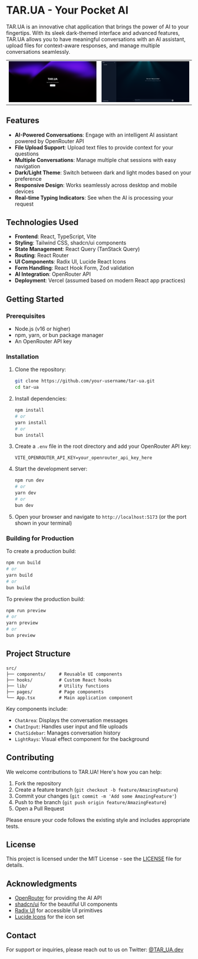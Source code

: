 # TAR.UA - Your Pocket AI

TAR.UA is an innovative chat application that brings the power of AI to your fingertips. With its sleek dark-themed interface and advanced features, TAR.UA allows you to have meaningful conversations with an AI assistant, upload files for context-aware responses, and manage multiple conversations seamlessly.

<table>
  <tr>
    <td><img src="/public/Screenshot%202025-08-03%20122916.png" alt="TAR.UA Preview 1" width="400"/></td>
    <td><img src="/public/Screenshot%202025-08-03%20130751.png" alt="TAR.UA Preview 2" width="400"/></td>
  </tr>
</table>


## Features

- **AI-Powered Conversations**: Engage with an intelligent AI assistant powered by OpenRouter API
- **File Upload Support**: Upload text files to provide context for your questions
- **Multiple Conversations**: Manage multiple chat sessions with easy navigation
- **Dark/Light Theme**: Switch between dark and light modes based on your preference
- **Responsive Design**: Works seamlessly across desktop and mobile devices
- **Real-time Typing Indicators**: See when the AI is processing your request

## Technologies Used

- **Frontend**: React, TypeScript, Vite
- **Styling**: Tailwind CSS, shadcn/ui components
- **State Management**: React Query (TanStack Query)
- **Routing**: React Router
- **UI Components**: Radix UI, Lucide React Icons
- **Form Handling**: React Hook Form, Zod validation
- **AI Integration**: OpenRouter API
- **Deployment**: Vercel (assumed based on modern React app practices)

## Getting Started

### Prerequisites

- Node.js (v16 or higher)
- npm, yarn, or bun package manager
- An OpenRouter API key

### Installation

1. Clone the repository:
   ```bash
   git clone https://github.com/your-username/tar-ua.git
   cd tar-ua
   ```

2. Install dependencies:
   ```bash
   npm install
   # or
   yarn install
   # or
   bun install
   ```

3. Create a `.env` file in the root directory and add your OpenRouter API key:
   ```env
   VITE_OPENROUTER_API_KEY=your_openrouter_api_key_here
   ```

4. Start the development server:
   ```bash
   npm run dev
   # or
   yarn dev
   # or
   bun dev
   ```

5. Open your browser and navigate to `http://localhost:5173` (or the port shown in your terminal)

### Building for Production

To create a production build:

```bash
npm run build
# or
yarn build
# or
bun build
```

To preview the production build:

```bash
npm run preview
# or
yarn preview
# or
bun preview
```

## Project Structure

```
src/
├── components/     # Reusable UI components
├── hooks/          # Custom React hooks
├── lib/            # Utility functions
├── pages/          # Page components
└── App.tsx         # Main application component
```

Key components include:
- `ChatArea`: Displays the conversation messages
- `ChatInput`: Handles user input and file uploads
- `ChatSidebar`: Manages conversation history
- `LightRays`: Visual effect component for the background

## Contributing

We welcome contributions to TAR.UA! Here's how you can help:

1. Fork the repository
2. Create a feature branch (`git checkout -b feature/AmazingFeature`)
3. Commit your changes (`git commit -m 'Add some AmazingFeature'`)
4. Push to the branch (`git push origin feature/AmazingFeature`)
5. Open a Pull Request

Please ensure your code follows the existing style and includes appropriate tests.

## License

This project is licensed under the MIT License - see the [LICENSE](LICENSE) file for details.

## Acknowledgments

- [OpenRouter](https://openrouter.ai/) for providing the AI API
- [shadcn/ui](https://ui.shadcn.com/) for the beautiful UI components
- [Radix UI](https://www.radix-ui.com/) for accessible UI primitives
- [Lucide Icons](https://lucide.dev/) for the icon set

## Contact

For support or inquiries, please reach out to us on Twitter: [@TAR_UA.dev](https://twitter.com/TAR_UA.dev)
